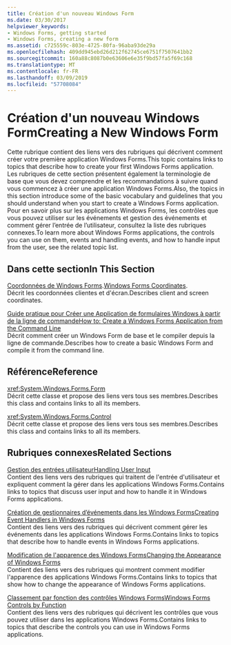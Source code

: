 ```yaml
---
title: Création d'un nouveau Windows Form
ms.date: 03/30/2017
helpviewer_keywords:
- Windows Forms, getting started
- Windows Forms, creating a new form
ms.assetid: c725559c-803e-4725-80fa-96aba93de29a
ms.openlocfilehash: 409dd945ebd26d212f62745ce6751f7507641bb2
ms.sourcegitcommit: 160a88c8087b0e63606e6e35f9bd57fa5f69c168
ms.translationtype: MT
ms.contentlocale: fr-FR
ms.lasthandoff: 03/09/2019
ms.locfileid: "57708084"
---
```

# <a name="creating-a-new-windows-form"></a><span data-ttu-id="f1bf7-102">Création d'un nouveau Windows Form</span><span class="sxs-lookup"><span data-stu-id="f1bf7-102">Creating a New Windows Form</span></span>
<span data-ttu-id="f1bf7-103">Cette rubrique contient des liens vers des rubriques qui décrivent comment créer votre première application Windows Forms.</span><span class="sxs-lookup"><span data-stu-id="f1bf7-103">This topic contains links to topics that describe how to create your first Windows Forms application.</span></span> <span data-ttu-id="f1bf7-104">Les rubriques de cette section présentent également la terminologie de base que vous devez comprendre et les recommandations à suivre quand vous commencez à créer une application Windows Forms.</span><span class="sxs-lookup"><span data-stu-id="f1bf7-104">Also, the topics in this section introduce some of the basic vocabulary and guidelines that you should understand when you start to create a Windows Forms application.</span></span> <span data-ttu-id="f1bf7-105">Pour en savoir plus sur les applications Windows Forms, les contrôles que vous pouvez utiliser sur les événements et gestion des événements et comment gérer l’entrée de l’utilisateur, consultez la liste des rubriques connexes.</span><span class="sxs-lookup"><span data-stu-id="f1bf7-105">To learn more about Windows Forms applications, the controls you can use on them, events and handling events, and how to handle input from the user, see the related topic list.</span></span>  
  
## <a name="in-this-section"></a><span data-ttu-id="f1bf7-106">Dans cette section</span><span class="sxs-lookup"><span data-stu-id="f1bf7-106">In This Section</span></span>  
 <span data-ttu-id="f1bf7-107">[Coordonnées de Windows Forms](windows-forms-coordinates.md).</span><span class="sxs-lookup"><span data-stu-id="f1bf7-107">[Windows Forms Coordinates](windows-forms-coordinates.md).</span></span>  
 <span data-ttu-id="f1bf7-108">Décrit les coordonnées clientes et d'écran.</span><span class="sxs-lookup"><span data-stu-id="f1bf7-108">Describes client and screen coordinates.</span></span>  
  
 [<span data-ttu-id="f1bf7-109">Guide pratique pour Créer une Application de formulaires Windows à partir de la ligne de commande</span><span class="sxs-lookup"><span data-stu-id="f1bf7-109">How to: Create a Windows Forms Application from the Command Line</span></span>](how-to-create-a-windows-forms-application-from-the-command-line.md)  
 <span data-ttu-id="f1bf7-110">Décrit comment créer un Windows Form de base et le compiler depuis la ligne de commande.</span><span class="sxs-lookup"><span data-stu-id="f1bf7-110">Describes how to create a basic Windows Form and compile it from the command line.</span></span>  
  
## <a name="reference"></a><span data-ttu-id="f1bf7-111">Référence</span><span class="sxs-lookup"><span data-stu-id="f1bf7-111">Reference</span></span>  
 <xref:System.Windows.Forms.Form>  
 <span data-ttu-id="f1bf7-112">Décrit cette classe et propose des liens vers tous ses membres.</span><span class="sxs-lookup"><span data-stu-id="f1bf7-112">Describes this class and contains links to all its members.</span></span>  
  
 <xref:System.Windows.Forms.Control>  
 <span data-ttu-id="f1bf7-113">Décrit cette classe et propose des liens vers tous ses membres.</span><span class="sxs-lookup"><span data-stu-id="f1bf7-113">Describes this class and contains links to all its members.</span></span>  
  
## <a name="related-sections"></a><span data-ttu-id="f1bf7-114">Rubriques connexes</span><span class="sxs-lookup"><span data-stu-id="f1bf7-114">Related Sections</span></span>  
 [<span data-ttu-id="f1bf7-115">Gestion des entrées utilisateur</span><span class="sxs-lookup"><span data-stu-id="f1bf7-115">Handling User Input</span></span>](./controls/handling-user-input.md)  
 <span data-ttu-id="f1bf7-116">Contient des liens vers des rubriques qui traitent de l'entrée d'utilisateur et expliquent comment la gérer dans les applications Windows Forms.</span><span class="sxs-lookup"><span data-stu-id="f1bf7-116">Contains links to topics that discuss user input and how to handle it in Windows Forms applications.</span></span>  
  
 [<span data-ttu-id="f1bf7-117">Création de gestionnaires d’événements dans les Windows Forms</span><span class="sxs-lookup"><span data-stu-id="f1bf7-117">Creating Event Handlers in Windows Forms</span></span>](creating-event-handlers-in-windows-forms.md)  
 <span data-ttu-id="f1bf7-118">Contient des liens vers des rubriques qui décrivent comment gérer les événements dans les applications Windows Forms.</span><span class="sxs-lookup"><span data-stu-id="f1bf7-118">Contains links to topics that describe how to handle events in Windows Forms applications.</span></span>  
  
 [<span data-ttu-id="f1bf7-119">Modification de l'apparence des Windows Forms</span><span class="sxs-lookup"><span data-stu-id="f1bf7-119">Changing the Appearance of Windows Forms</span></span>](changing-the-appearance-of-windows-forms.md)  
 <span data-ttu-id="f1bf7-120">Contient des liens vers des rubriques qui montrent comment modifier l'apparence des applications Windows Forms.</span><span class="sxs-lookup"><span data-stu-id="f1bf7-120">Contains links to topics that show how to change the appearance of Windows Forms applications.</span></span>  
  
 [<span data-ttu-id="f1bf7-121">Classement par fonction des contrôles Windows Forms</span><span class="sxs-lookup"><span data-stu-id="f1bf7-121">Windows Forms Controls by Function</span></span>](./controls/windows-forms-controls-by-function.md)  
 <span data-ttu-id="f1bf7-122">Contient des liens vers des rubriques qui décrivent les contrôles que vous pouvez utiliser dans les applications Windows Forms.</span><span class="sxs-lookup"><span data-stu-id="f1bf7-122">Contains links to topics that describe the controls you can use in Windows Forms applications.</span></span>
